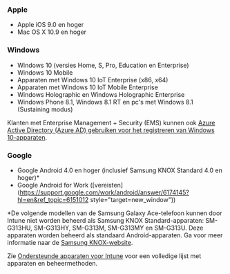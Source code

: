 

### <a name="apple"></a>Apple
  - Apple iOS 9.0 en hoger
  - Mac OS X 10.9 en hoger

### <a name="windows"></a>Windows
  - Windows 10 (versies Home, S, Pro, Education en Enterprise)
  - Windows 10 Mobile
  - Apparaten met Windows 10 IoT Enterprise (x86, x64)
  - Apparaten met Windows 10 IoT Mobile Enterprise
  - Windows Holographic en Windows Holographic Enterprise
  - Windows Phone 8.1, Windows 8.1 RT en pc's met Windows 8.1 (Sustaining modus)
  
  Klanten met Enterprise Management + Security (EMS) kunnen ook [Azure Active Directory (Azure AD) gebruiken voor het registreren van Windows 10-apparaten](/intune-classic/deploy-use/set-up-windows-device-management-with-microsoft-intune#azure-active-directory-enrollment).

### <a name="google"></a>Google
- Google Android 4.0 en hoger (inclusief Samsung KNOX Standard 4.0 en hoger)*
- Google Android for Work ([vereisten](https://support.google.com/work/android/answer/6174145?hl=en&ref_topic=6151012 style="target=new_window"))

*De volgende modellen van de Samsung Galaxy Ace-telefoon kunnen door Intune niet worden beheerd als Samsung KNOX Standard-apparaten: SM-G313HU, SM-G313HY, SM-G313M, SM-G313MY en SM-G313U. Deze apparaten worden beheerd als standaard Android-apparaten. Ga voor meer informatie naar de [Samsung KNOX-website](https://www.samsungknox.com/en).

Zie [Ondersteunde apparaten voor Intune](/intune/supported-devices-browsers#intune-supported-devices) voor een volledige lijst met apparaten en beheermethoden.
